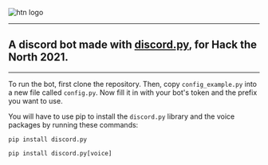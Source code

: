 ![htn logo](https://cdn.discordapp.com/attachments/811737713098489876/889071263505612830/152ce413-2c82-44d6-bade-e838faeb39cf.png "htn logo")

---

## A discord bot made with [discord.py](https://discordpy.readthedocs.io/en/stable/index.html), for Hack the North 2021.

---

To run the bot, first clone the repository. Then, copy `config_example.py` into a new file called `config.py`. Now fill it in with your bot's token and the prefix you want to use.

You will have to use pip to install the `discord.py` library and the voice packages by running these commands:

`pip install discord.py`

`pip install discord.py[voice]`